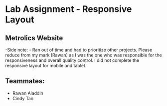 # Lab Assignment - Responsive Layout

## Metrolics Website
-Side note:
    - Ran out of time and had to prioritize other projects. Please reduce from my mark (Rawan) as I was the one who was responsible for the responsiveness and overall quality control. I did not complete the responsive layout for mobile and tablet.

## Teammates:
- Rawan Aladdin
- Cindy Tan